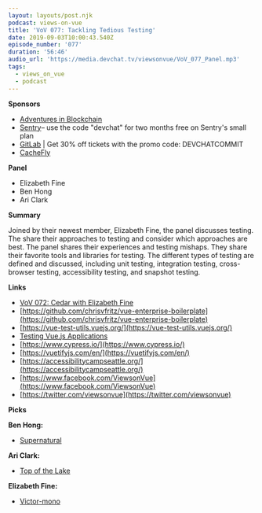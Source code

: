 ```yaml
---
layout: layouts/post.njk
podcast: views-on-vue
title: 'VoV 077: Tackling Tedious Testing'
date: 2019-09-03T10:00:43.540Z
episode_number: '077'
duration: '56:46'
audio_url: 'https://media.devchat.tv/viewsonvue/VoV_077_Panel.mp3'
tags:
  - views_on_vue
  - podcast
---
```

**Sponsors**

- [Adventures in Blockchain](https://devchat.tv/adventures-in-blockchain/)
- [Sentry](http://sentry.io/)– use the code "devchat" for two months free on Sentry's small plan
- [GitLab](https://devchat.tv/gitlabcommit) | Get 30% off tickets with the promo code: DEVCHATCOMMIT
- [CacheFly](https://www.cachefly.com/)

**Panel**

- Elizabeth Fine
- Ben Hong
- Ari Clark

**Summary**

Joined by their newest member, Elizabeth Fine, the panel discusses testing. The share their approaches to testing and consider which approaches are best. The panel shares their experiences and testing mishaps. They share their favorite tools and libraries for testing. The different types of testing are defined and discussed, including unit testing, integration testing, cross-browser testing, accessibility testing, and snapshot testing. 

**Links**

- [VoV 072: Cedar with Elizabeth Fine](https://devchat.tv/views-on-vue/vov-072-cedar-with-elizabeth-fine/)
- [https://github.com/chrisvfritz/vue-enterprise-boilerplate](https://github.com/chrisvfritz/vue-enterprise-boilerplate)
- [https://vue-test-utils.vuejs.org/](https://vue-test-utils.vuejs.org/)
- [Testing Vue.js Applications](https://www.amazon.com/Testing-Vue-js-Applications-Edd-Yerburgh/dp/1617295248/ref=sr_1_3?ie=UTF8&amp;qid=1548462018&amp;sr=8-1&amp;linkCode=ll1&amp;tag=devchattv-20&amp;linkId=f06bfe7482dca8bb751ed6d7cc86e2ab&amp;language=en_US)
- [https://www.cypress.io/](https://www.cypress.io/)
- [https://vuetifyjs.com/en/](https://vuetifyjs.com/en/)
- [https://accessibilitycampseattle.org/](https://accessibilitycampseattle.org/)
- [https://www.facebook.com/ViewsonVue](https://www.facebook.com/ViewsonVue)
- [https://twitter.com/viewsonvue](https://twitter.com/viewsonvue)

**Picks**

**Ben Hong:**

- [Supernatural](https://www.netflix.com/title/70143825)

**Ari Clark:**

- [Top of the Lake](https://www.hulu.com/series/top-of-the-lake-0349a362-71d0-400f-9a7b-ba73e3a9e090)

**Elizabeth Fine:**

- [Victor-mono](https://github.com/rubjo/victor-mono)
